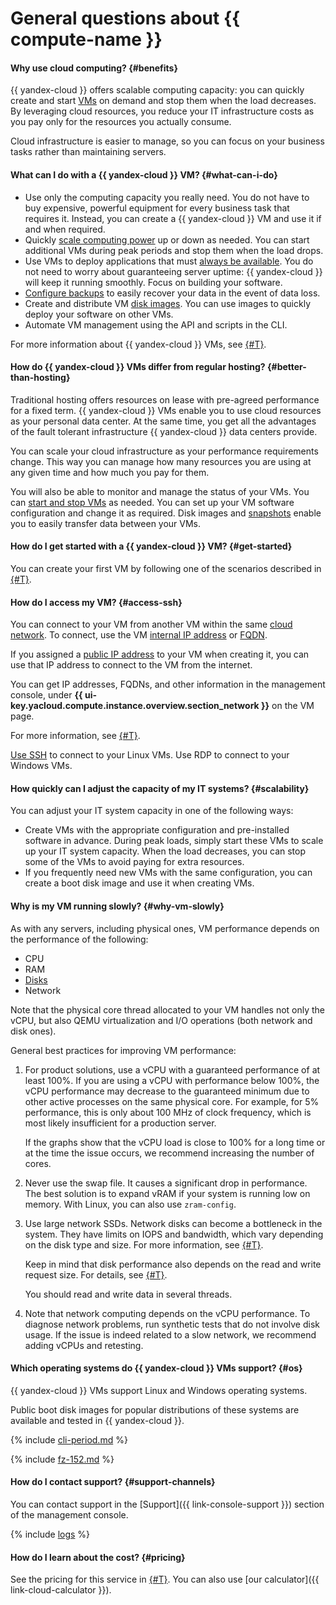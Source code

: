 
# General questions about {{ compute-name }}

#### Why use cloud computing? {#benefits}

{{ yandex-cloud }} offers scalable computing capacity: you can quickly create and start [VMs](../../compute/concepts/vm.md) on demand and stop them when the load decreases. By leveraging cloud resources, you reduce your IT infrastructure costs as you pay only for the resources you actually consume.

Cloud infrastructure is easier to manage, so you can focus on your business tasks rather than maintaining servers.

#### What can I do with a {{ yandex-cloud }} VM? {#what-can-i-do}

* Use only the computing capacity you really need. You do not have to buy expensive, powerful equipment for every business task that requires it. Instead, you can create a {{ yandex-cloud }} VM and use it if and when required.
* Quickly [scale computing power](../../compute/tutorials/vm-autoscale/index.md) up or down as needed. You can start additional VMs during peak periods and stop them when the load drops.
* Use VMs to deploy applications that must [always be available](../../tutorials/infrastructure-management/fault-tolerance.md). You do not need to worry about guaranteeing server uptime: {{ yandex-cloud }} will keep it running smoothly. Focus on building your software.
* [Configure backups](../../compute/tutorials/hystax-backup.md) to easily recover your data in the event of data loss.
* Create and distribute VM [disk images](../../compute/concepts/image.md). You can use images to quickly deploy your software on other VMs.
* Automate VM management using the API and scripts in the CLI.

For more information about {{ yandex-cloud }} VMs, see [{#T}](../../compute/concepts/vm.md).

#### How do {{ yandex-cloud }} VMs differ from regular hosting? {#better-than-hosting}

Traditional hosting offers resources on lease with pre-agreed performance for a fixed term. {{ yandex-cloud }} VMs enable you to use cloud resources as your personal data center. At the same time, you get all the advantages of the fault tolerant infrastructure {{ yandex-cloud }} data centers provide.

You can scale your cloud infrastructure as your performance requirements change. This way you can manage how many resources you are using at any given time and how much you pay for them.

You will also be able to monitor and manage the status of your VMs. You can [start and stop VMs](../../compute/operations/vm-control/vm-stop-and-start.md) as needed. You can set up your VM software configuration and change it as required. Disk images and [snapshots](../../compute/concepts/snapshot.md) enable you to easily transfer data between your VMs.

#### How do I get started with a {{ yandex-cloud }} VM? {#get-started}

You can create your first VM by following one of the scenarios described in [{#T}](../../compute/quickstart/index.md).

#### How do I access my VM? {#access-ssh}

You can connect to your VM from another VM within the same [cloud network](../../vpc/concepts/network.md#network). To connect, use the VM [internal IP address](../../vpc/concepts/address.md#internal-addresses) or [FQDN](../../vpc/concepts/address.md#fqdn).

If you assigned a [public IP address](../../vpc/concepts/address.md#public-addresses) to your VM when creating it, you can use that IP address to connect to the VM from the internet.

You can get IP addresses, FQDNs, and other information in the management console, under **{{ ui-key.yacloud.compute.instance.overview.section_network }}** on the VM page.

For more information, see [{#T}](../../compute/concepts/network.md).

[Use SSH](../../compute/operations/vm-connect/ssh.md) to connect to your Linux VMs. Use RDP to connect to your Windows VMs.

#### How quickly can I adjust the capacity of my IT systems? {#scalability}

You can adjust your IT system capacity in one of the following ways:
* Create VMs with the appropriate configuration and pre-installed software in advance. During peak loads, simply start these VMs to scale up your IT system capacity. When the load decreases, you can stop some of the VMs to avoid paying for extra resources.
* If you frequently need new VMs with the same configuration, you can create a boot disk image and use it when creating VMs.

#### Why is my VM running slowly? {#why-vm-slowly}

As with any servers, including physical ones, VM performance depends on the performance of the following:
* CPU
* RAM
* [Disks](../../compute/concepts/disk.md)
* Network

Note that the physical core thread allocated to your VM handles not only the vCPU, but also QEMU virtualization and I/O operations (both network and disk ones).

General best practices for improving VM performance:
1. For product solutions, use a vCPU with a guaranteed performance of at least 100%. If you are using a vCPU with performance below 100%, the vCPU performance may decrease to the guaranteed minimum due to other active processes on the same physical core. For example, for 5% performance, this is only about 100 MHz of clock frequency, which is most likely insufficient for a production server.

   If the graphs show that the vCPU load is close to 100% for a long time or at the time the issue occurs, we recommend increasing the number of cores.
1. Never use the swap file. It causes a significant drop in performance. The best solution is to expand vRAM if your system is running low on memory. With Linux, you can also use `zram-config`.
1. Use large network SSDs. Network disks can become a bottleneck in the system. They have limits on IOPS and bandwidth, which vary depending on the disk type and size. For more information, see [{#T}](../../compute/concepts/limits.md#compute-limits-disks).

   Keep in mind that disk performance also depends on the read and write request size. For details, see [{#T}](../../compute/concepts/storage-read-write.md).

   You should read and write data in several threads.
1. Note that network computing depends on the vCPU performance. To diagnose network problems, run synthetic tests that do not involve disk usage. If the issue is indeed related to a slow network, we recommend adding vCPUs and retesting.

#### Which operating systems do {{ yandex-cloud }} VMs support? {#os}

{{ yandex-cloud }} VMs support Linux and Windows operating systems.

Public boot disk images for popular distributions of these systems are available and tested in {{ yandex-cloud }}.

{% include [cli-period.md](../../_qa/cli-period.md) %}

{% include [fz-152.md](../../_qa/fz-152.md) %}

#### How do I contact support? {#support-channels}

You can contact support in the [Support]({{ link-console-support }}) section of the management console.

{% include [logs](../../_qa/logs.md) %}

#### How do I learn about the cost? {#pricing}

See the pricing for this service in [{#T}](../../compute/pricing.md). You can also use [our calculator]({{ link-cloud-calculator }}).